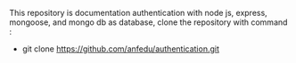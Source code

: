 This repository is documentation authentication with node js, express, mongoose,
and mongo db as database, clone the repository with command : 
* git clone https://github.com/anfedu/authentication.git
